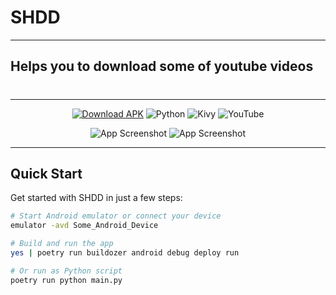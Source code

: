 # SHDD
---
## **Helps you to download some of youtube videos**
#
---
<div align="center">

[![Download APK](https://img.shields.io/badge/_DOWNLOAD_APK-FF6B6B?style=for-the-badge&logo=android&logoColor=white)](https://github.com/Wl0cKk/shdd/releases/download/v0.1.0/shdd-0.1-arm64-v8a_armeabi-v7a-debug.apk)
![Python](https://img.shields.io/badge/PYTHON-3776AB?style=for-the-badge&logo=python&logoColor=white)
![Kivy](https://img.shields.io/badge/KIVY-1F0AFF?style=for-the-badge&logo=kivy&logoColor=white)
![YouTube](https://img.shields.io/badge/YOUTUBE-FF0000?style=for-the-badge&logo=youtube&logoColor=white)

</div>
<div align="center">

![App Screenshot](https://github.com/user-attachments/assets/5e9adafb-b07a-435c-b97d-f6e0458a19dc)
![App Screenshot](https://github.com/user-attachments/assets/4225d3e3-a1ae-4075-bdd6-0ce06055ceb1)

</div>

---

## Quick Start

Get started with SHDD in just a few steps:

```bash
# Start Android emulator or connect your device
emulator -avd Some_Android_Device

# Build and run the app
yes | poetry run buildozer android debug deploy run

# Or run as Python script
poetry run python main.py
